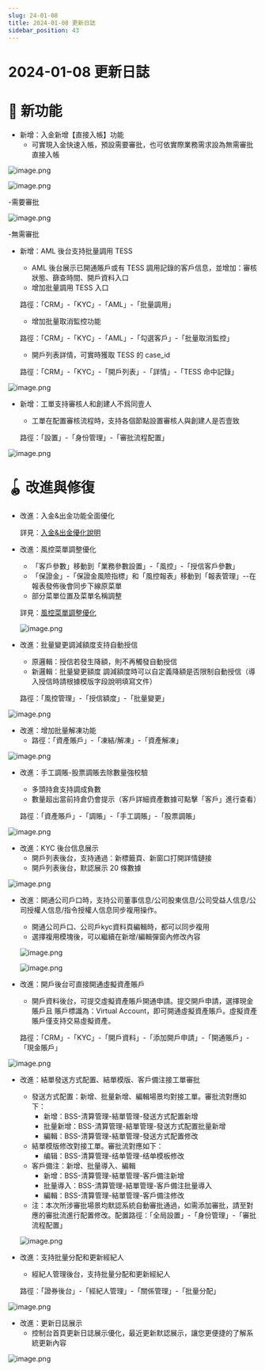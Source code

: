 ```yaml
---
slug: 24-01-08
title: 2024-01-08 更新日誌
sidebar_position: 43
---
```



# 2024-01-08 更新日誌


# 🎉 新功能

- 新增：入金新增【直接入帳】功能
    - 可實現入金快速入帳，預設需要審批，也可依實際業務需求設為無需審批直接入帳

![image.png](/assets/1037bcf6ad754c8c8bbf55bd6b0058d6.png)


![image.png](/assets/e198be9bc0411e5869594b8c6476242d.png)


-需要審批


![image.png](/assets/2440663e42cb9e6138a032dcbc6906c0.png)


-無需審批

- 新增：AML 後台支持批量調用 TESS
    - AML 後台展示已開通賬戶或有 TESS 調用記錄的客戶信息，並增加：審核狀態、篩查時間、開戶資料入口
    - 增加批量調用 TESS 入口

    路徑：「CRM」-「KYC」-「AML」-「批量調用」

    - 增加批量取消監控功能

    路徑：「CRM」-「KYC」-「AML」-「勾選客戶」-「批量取消監控」

    - 開戶列表詳情，可實時獲取 TESS 的 case_id

    路徑：「CRM」-「KYC」-「開戶列表」-「詳情」-「TESS 命中記錄」


![image.png](/assets/8be42a950e1e26cb3c043862e89b6ec7.png)

- 新增：工單支持審核人和創建人不爲同壹人
    - 工單在配置審核流程時，支持各個節點設置審核人與創建人是否壹致

    路徑：「設置」-「身份管理」-「審批流程配置」


![image.png](/assets/5066ef5672d5466611cf85feca268914.png)


# 🪀 改進與修復

- 改進：入金&出金功能全面優化

    詳見：[入金&出金優化說明 ](https://longbridge.feishu.cn/wiki/Vvpkw7jqeitbhjkQVTncStRBn4c) 

- 改進：風控菜單調整優化
    - 「客戶參數」移動到「業務參數設置」-「風控」-「授信客戶參數」
    - 「保證金」-「保證金風險指標」和「風控報表」移動到「報表管理」--在報表發佈後會同步下線原菜單
    - 部分菜單位置及菜單名稱調整

    詳見：[風控菜單調整優化](https://longbridge.feishu.cn/wiki/Ifv0wLOvhifRslkFuvLc0zAvnwe) 


    ![image.png](/assets/da44787e6642b484fa80179e0b973b32.png)

- 改進：批量變更調減額度支持自動授信
    - 原邏輯：授信若發生降額，則不再觸發自動授信
    - 新邏輯：批量變更額度 調減額度時可以自定義降額是否限制自動授信（導入授信時請根據模版字段說明填寫文件）

    路徑：「風控管理」-「授信額度」-「批量變更」


![image.png](/assets/96b5e905892600525a4955ba7efac7c3.png)

- 改進：增加批量解凍功能
    - 路徑：「資產賬戶」-「凍結/解凍」-「資產解凍」

![image.png](/assets/ec5b2394a5fc68e560bfa1c0c6f3c9ca.png)

- 改進：手工調賬-股票調賬去除數量強校驗
    - 多頭持倉支持調成負數
    - 數量超出當前持倉仍會提示（客戶詳細資產數據可點擊「客戶」進行查看）

    路徑：「資產賬戶」-「調賬」-「手工調賬」-「股票調賬」


![image.png](/assets/4bd979c191545b4c680727c3ee560417.png)

- 改進：KYC 後台信息展示
    - 開戶列表後台，支持通過：新標籤頁、新窗口打開詳情鏈接
    - 開戶列表後台，默認展示 20 條數據

![image.png](/assets/5e899bc23e9baf2220ef6a1a6b862c79.png)

- 改進：開通公司戶口時，支持公司董事信息/公司股東信息/公司受益人信息/公司授權人信息/指令授權人信息同步複用操作。
    - 開通公司戶口、公司戶kyc資料頁編輯時，都可以同步複用
    - 選擇複用模塊後，可以繼續在新增/編輯彈窗內修改內容

    ![image.png](/assets/12045edec93f285df976ce100144ae72.png)


    ![image.png](/assets/54e52dea07ed8d29e7317573918b1e3e.png)

- 改進：開戶後台可直接開通虛擬資產賬戶
    - 開戶資料後台，可提交虛擬資產賬戶開通申請。提交開戶申請，選擇現金賬戶且 賬戶標識為：Virtual Account，即可開通虛擬資產賬戶。虛擬資產賬戶僅支持交易虛擬資產。

    路徑：「CRM」-「KYC」-「開戶資料」-「添加開戶申請」-「開通賬戶」-「現金賬戶」


![image.png](/assets/6f9d29f4e75dff367365ea7a78aff664.png)

- 改進：結單發送方式配置、結單模版、客戶備注接工單審批
    - 發送方式配置：新增、批量新增、編輯場景均對接工單。審批流對應如下：
        - 新增：BSS-清算管理-結單管理-發送方式配置新增
        - 批量新增：BSS-清算管理-結單管理-發送方式配置批量新增
        - 編輯：BSS-清算管理-結單管理-發送方式配置修改
    - 結單模版修改對接工單。審批流對應如下：
        - 编辑：BSS-清算管理-结单管理-结单模板修改
    - 客戶備注：新增、批量導入、編輯
        - 新增：BSS-清算管理-結單管理-客戶備注新增
        - 批量導入：BSS-清算管理-結單管理-客戶備注批量導入
        - 編輯：BSS-清算管理-結單管理-客戶備注修改
    - 注：本次所涉審批場景均默認系統自動審批通過，如需添加審批，請至對應的審批流進行配置修改。配置路徑：「全局設置」-「身份管理」-「審批流程配置」

    ![image.png](/assets/9c87d71e054f6708cc2af53f7203b41a.png)

- 改進：支持批量分配和更新經紀人
    - 經紀人管理後台，支持批量分配和更新經紀人

    路徑：「證券後台」-「經紀人管理」-「關係管理」-「批量分配」


![image.png](/assets/b20ecadbb4546a80735752b492ac53ee.png)

- 改進：更新日誌展示
    - 控制台首頁更新日誌展示優化，最近更新默認展示，讓您更便捷的了解系統更新內容

![image.png](/assets/dc33f20a4015dcfea82c0e6df16a575c.png)


